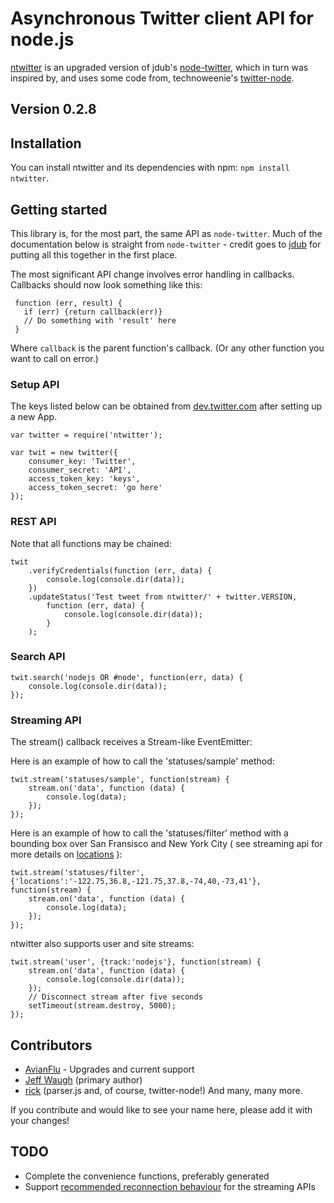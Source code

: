 Asynchronous Twitter client API for node.js
===========================================

[ntwitter](http://github.com/AvianFlu/ntwitter) is an upgraded version of jdub's [node-twitter](http://github.com/jdub/node-twitter), which in turn was inspired by, and uses some code from, technoweenie's [twitter-node](http://github.com/technoweenie/twitter-node).

## Version 0.2.8

## Installation

You can install ntwitter and its dependencies with npm: `npm install ntwitter`.


## Getting started

This library is, for the most part, the same API as `node-twitter`. Much of the documentation below is straight from `node-twitter` - credit goes to [jdub](http://github.com/jdub) for putting all this together in the first place. 

The most significant API change involves error handling in callbacks.  Callbacks should now look something like this:

     function (err, result) {
       if (err) {return callback(err)}
       // Do something with 'result' here
     }

Where `callback` is the parent function's callback.  (Or any other function you want to call on error.)

### Setup API 

The keys listed below can be obtained from [dev.twitter.com](http://dev.twitter.com) after setting up a new App.

	var twitter = require('ntwitter');

	var twit = new twitter({
		consumer_key: 'Twitter',
		consumer_secret: 'API',
		access_token_key: 'keys',
		access_token_secret: 'go here'
	});


### REST API 

Note that all functions may be chained:

	twit
		.verifyCredentials(function (err, data) {
			console.log(console.dir(data));
		})
		.updateStatus('Test tweet from ntwitter/' + twitter.VERSION,
			function (err, data) {
				console.log(console.dir(data));
			}
		);

### Search API 

	twit.search('nodejs OR #node', function(err, data) {
		console.log(console.dir(data));
	});

### Streaming API 

The stream() callback receives a Stream-like EventEmitter:

Here is an example of how to call the 'statuses/sample' method:

	twit.stream('statuses/sample', function(stream) {
		stream.on('data', function (data) {
			console.log(data);
		});
	});
	
Here is an example of how to call the 'statuses/filter' method with a bounding box over San Fransisco and New York City ( see streaming api for more details on [locations](https://dev.twitter.com/docs/streaming-api/methods#locations) ):

	twit.stream('statuses/filter', {'locations':'-122.75,36.8,-121.75,37.8,-74,40,-73,41'}, function(stream) {
		stream.on('data', function (data) {
			console.log(data);
		});
	});

ntwitter also supports user and site streams:

	twit.stream('user', {track:'nodejs'}, function(stream) {
		stream.on('data', function (data) {
			console.log(console.dir(data));
		});
		// Disconnect stream after five seconds
		setTimeout(stream.destroy, 5000);
	});

## Contributors

- [AvianFlu](http://github.com/AvianFlu) - Upgrades and current support
- [Jeff Waugh](http://github.com/jdub) (primary author)
- [rick](http://github.com/technoweenie) (parser.js and, of course, twitter-node!)
And many, many more.

If you contribute and would like to see your name here, please add it with your changes!

## TODO

- Complete the convenience functions, preferably generated
- Support [recommended reconnection behaviour](http://dev.twitter.com/pages/user_streams_suggestions) for the streaming APIs

